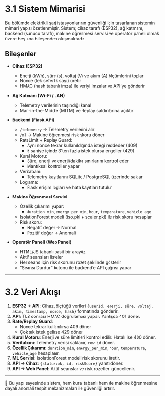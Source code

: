 # 3.1 Sistem Mimarisi

Bu bölümde elektrikli şarj istasyonlarının güvenliği için tasarlanan sistemin mimari yapısı özetlenmiştir. Sistem; cihaz tarafı (ESP32), ağ katmanı, backend (sunucu tarafı), makine öğrenmesi servisi ve operatör paneli olmak üzere beş ana bileşenden oluşmaktadır.

## Bileşenler

- **Cihaz (ESP32)**  
  - Enerji (kWh), süre (s), voltaj (V) ve akım (A) ölçümlerini toplar  
  - Nonce (tek seferlik sayı) üretir  
  - HMAC (hash tabanlı imza) ile veriyi imzalar ve API’ye gönderir  

- **Ağ Katmanı (Wi-Fi / LAN)**  
  - Telemetry verilerinin taşındığı kanal  
  - Man-in-the-Middle (MITM) ve Replay saldırılarına açıktır  

- **Backend (Flask API)**  
  - `/telemetry` → Telemetry verilerini alır  
  - `/ml` → Makine öğrenmesi risk skoru döner  
  - RateLimit + Replay Guard:  
    - Aynı nonce tekrar kullanıldığında isteği reddeder (409)  
    - 5 saniye içinde 3’ten fazla istek olursa engeller (429)  
  - Kural Motoru:  
    - Süre, enerji ve enerji/dakika sınırlarını kontrol eder  
    - Mantıksal kontroller yapar  
  - Veritabanı:  
    - Telemetry kayıtlarını SQLite / PostgreSQL üzerinde saklar  
  - Loglama:  
    - Flask erişim logları ve hata kayıtları tutulur  

- **Makine Öğrenmesi Servisi**  
  - Özellik çıkarımı yapar:  
    - `duration_min`, `energy_per_min`, `hour`, `temperature`, `vehicle_age`  
  - IsolationForest modeli (iso.pkl + scaler.pkl) ile risk skoru hesaplar  
  - Risk skoru:  
    - Negatif değer → Normal  
    - Pozitif değer → Anomali  

- **Operatör Paneli (Web Panel)**  
  - HTML/JS tabanlı basit bir arayüz  
  - Aktif seansları listeler  
  - Her seans için risk skorunu rozet şeklinde gösterir  
  - “Seansı Durdur” butonu ile backend’e API çağrısı yapar  

---

# 3.2 Veri Akışı

1. **ESP32 → API**: Cihaz, ölçtüğü verileri `{userId, enerji, süre, voltaj, akım, timestamp, nonce, hash}` formatında gönderir.  
2. **API**: TLS sonrası HMAC doğrulaması yapar. Yanlışsa 401 döner.  
3. **Rate/Replay Guard**:  
   - Nonce tekrar kullanılırsa 409 döner  
   - Çok sık istek gelirse 429 döner  
4. **Kural Motoru**: Enerji ve süre limitleri kontrol edilir. Hatalı ise 400 döner.  
5. **Veritabanı**: Telemetry verisi saklanır, `row_id` döner.  
6. **Özellik Çıkarımı**: `duration_min`, `energy_per_min`, `hour`, `temperature`, `vehicle_age` hesaplanır.  
7. **ML Servisi**: IsolationForest modeli risk skorunu üretir.  
8. **API → Cihaz**: `{status:ok, id, riskScore}` yanıtı döner.  
9. **API → Web Panel**: Aktif seanslar ve risk rozetleri güncellenir.  

---

📌 Bu yapı sayesinde sistem, hem kural tabanlı hem de makine öğrenmesine dayalı anomali tespit mekanizmaları ile güvenliği artırır.
